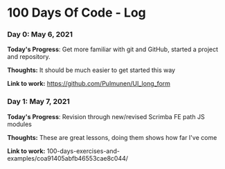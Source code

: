 # 100 Days Of Code - Log

### Day 0: May 6, 2021 

**Today's Progress**: Get more familiar with git and GitHub, started a project and repository.

**Thoughts:** It should be much easier to get started this way

**Link to work:** https://github.com/Pulmunen/UI_long_form

### Day 1: May 7, 2021

**Today's Progress**: Revision through new/revised Scrimba FE path JS modules

**Thoughts:** These are great lessons, doing them shows how far I've come

**Link to work:** 
100-days-exercises-and-examples/coa91405abfb46553cae8c044/

